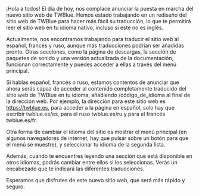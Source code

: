 <!-- 
.. title: Bienvenido al nuevo sitio web de TWBlue
.. slug: 1
.. date: 2016-10-03 09:20:57 UTC-05:00
.. tags: 
.. category: 
.. link: 
.. description: 
.. type: text
-->

¡Hola a todos! El día de hoy, nos complace anunciar la puesta en marcha del nuevo sitio web de TWBlue. Hemos estado trabajando en un rediseño del sitio web de TWBlue para hacer más fácil su traducción, lo que te permitirá leer el sitio web en tu idioma nativo, incluso si este no es inglés.

Actualmente, nos encontramos trabajando para traducir el sitio web al español, francés y ruso, aunque más traducciones podrían ser añadidas pronto. Otras secciones, como la página de descargas, la sección de paquetes de sonido y una versión actualizada de la documentación, funcionan correctamente y puedes acceder a ellas a través del menú principal.

Si hablas español, francés o ruso, estamos contentos de anunciar que ahora serás capaz de acceder al contenido completamente traducido del sitio web de TWBlue en tu idioma, añadiendo /código_de_idioma al final de la dirección web. Por ejemplo, la dirección para este sitio web es https://twblue.es, para acceder a la página en español, solo hay que escribir twblue.es/es, para el ruso twblue.es/ru y para el francés twblue.es/fr.

Otra forma de cambiar el idioma del sitio es mostrar el menú principal (en algunos navegadores de internet, hay que  pulsar sobre un botón para que el menú se muestre), y seleccionar tu idioma de la segunda lista.

Además, cuando te encuentres leyendo una sección que está disponible en otros idiomas, podrás cambiar entre ellos si los seleccionas. Verás un encabezado que te indicará las diferentes traducciones.

Esperamos que disfrutes de este nuevo sitio web, que será más rápido y seguro.